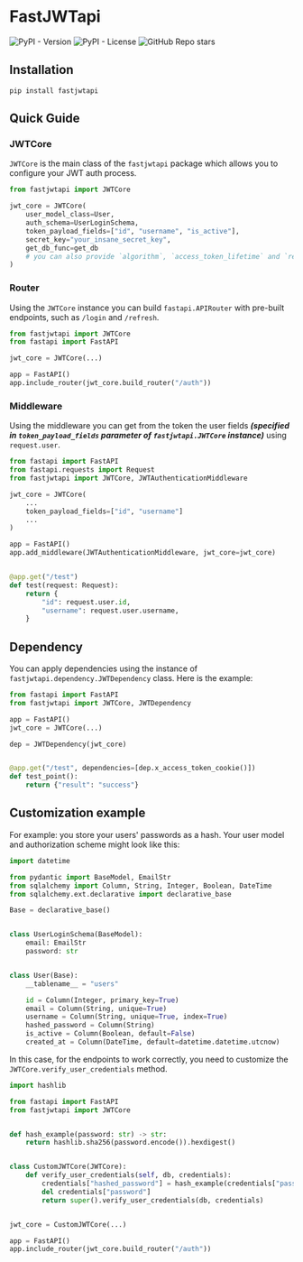 # FastJWTapi

![PyPI - Version](https://img.shields.io/pypi/v/fastjwtapi)
![PyPI - License](https://img.shields.io/pypi/l/fastjwtapi)
![GitHub Repo stars](https://img.shields.io/github/stars/lengthylyova/fastjwtapi)


## Installation
```commandline
pip install fastjwtapi
```

## Quick Guide
### JWTCore
`JWTCore` is the main class of the `fastjwtapi` package which allows
you to configure your JWT auth process.
```python
from fastjwtapi import JWTCore

jwt_core = JWTCore(
    user_model_class=User,
    auth_schema=UserLoginSchema,
    token_payload_fields=["id", "username", "is_active"],
    secret_key="your_insane_secret_key",
    get_db_func=get_db
    # you can also provide `algorithm`, `access_token_lifetime` and `refresh_token_lifetime`
)
```

### Router
Using the `JWTCore` instance you can build `fastapi.APIRouter` with pre-built
endpoints, such as `/login` and `/refresh`.
```python
from fastjwtapi import JWTCore
from fastapi import FastAPI

jwt_core = JWTCore(...)

app = FastAPI()
app.include_router(jwt_core.build_router("/auth"))
```

### Middleware
Using the middleware you can get from the token
the user fields ***(specified in `token_payload_fields` parameter of `fastjwtapi.JWTCore` instance)*** using `request.user`.
```python
from fastapi import FastAPI
from fastapi.requests import Request
from fastjwtapi import JWTCore, JWTAuthenticationMiddleware

jwt_core = JWTCore(
    ...
    token_payload_fields=["id", "username"]
    ...
)

app = FastAPI()
app.add_middleware(JWTAuthenticationMiddleware, jwt_core=jwt_core)


@app.get("/test")
def test(request: Request):
    return {
        "id": request.user.id,
        "username": request.user.username,
    } 
```

## Dependency
You can apply dependencies using the instance of `fastjwtapi.dependency.JWTDependency` class. Here is the example:

```python
from fastapi import FastAPI
from fastjwtapi import JWTCore, JWTDependency

app = FastAPI()
jwt_core = JWTCore(...)

dep = JWTDependency(jwt_core)


@app.get("/test", dependencies=[dep.x_access_token_cookie()])
def test_point():
    return {"result": "success"}
```

## Customization example
For example: you store your users' passwords as a hash.
Your user model and authorization scheme might look like this:

```python
import datetime

from pydantic import BaseModel, EmailStr
from sqlalchemy import Column, String, Integer, Boolean, DateTime
from sqlalchemy.ext.declarative import declarative_base

Base = declarative_base()


class UserLoginSchema(BaseModel):
    email: EmailStr
    password: str


class User(Base):
    __tablename__ = "users"

    id = Column(Integer, primary_key=True)
    email = Column(String, unique=True)
    username = Column(String, unique=True, index=True)
    hashed_password = Column(String)
    is_active = Column(Boolean, default=False)
    created_at = Column(DateTime, default=datetime.datetime.utcnow)
```

In this case, for the endpoints to work correctly, you need to customize the `JWTCore.verify_user_credentials` method.

```python
import hashlib

from fastapi import FastAPI
from fastjwtapi import JWTCore


def hash_example(password: str) -> str:
    return hashlib.sha256(password.encode()).hexdigest()


class CustomJWTCore(JWTCore):
    def verify_user_credentials(self, db, credentials):
        credentials["hashed_password"] = hash_example(credentials["password"])
        del credentials["password"]
        return super().verify_user_credentials(db, credentials)


jwt_core = CustomJWTCore(...)

app = FastAPI()
app.include_router(jwt_core.build_router("/auth"))
```
